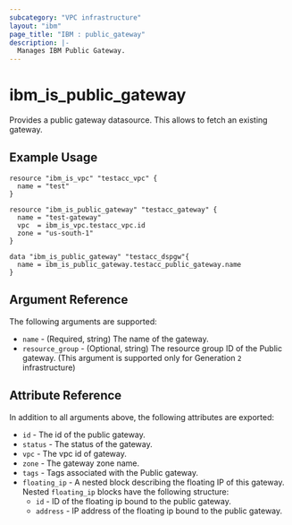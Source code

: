 ```yaml
---
subcategory: "VPC infrastructure"
layout: "ibm"
page_title: "IBM : public_gateway"
description: |-
  Manages IBM Public Gateway.
---
```


# ibm\_is_public_gateway

Provides a public gateway datasource. This allows to fetch an existing gateway.


## Example Usage

```hcl
resource "ibm_is_vpc" "testacc_vpc" {
  name = "test"
}

resource "ibm_is_public_gateway" "testacc_gateway" {
  name = "test-gateway"
  vpc  = ibm_is_vpc.testacc_vpc.id
  zone = "us-south-1"
}

data "ibm_is_public_gateway" "testacc_dspgw"{
  name = ibm_is_public_gateway.testacc_public_gateway.name
}

```

## Argument Reference

The following arguments are supported:

* `name` - (Required, string) The name of the gateway.
* `resource_group` - (Optional, string) The resource group ID of the Public gateway. (This argument is supported only for Generation `2` infrastructure)

## Attribute Reference

In addition to all arguments above, the following attributes are exported:

* `id` - The id of the public gateway.
* `status` - The status of the gateway.
* `vpc` - The vpc id of gateway.
* `zone` - The gateway zone name.
* `tags` - Tags associated with the Public gateway.
* `floating_ip` - A nested block describing the floating IP of this gateway.
Nested `floating_ip` blocks have the following structure:
  * `id` - ID of the floating ip bound to the public gateway.
  * `address` - IP address of the floating ip bound to the public gateway.
